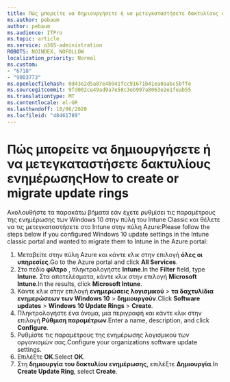 ```yaml
---
title: Πώς μπορείτε να δημιουργήσετε ή να μετεγκαταστήσετε δακτυλίους ενημέρωσης
ms.author: pebaum
author: pebaum
ms.audience: ITPro
ms.topic: article
ms.service: o365-administration
ROBOTS: NOINDEX, NOFOLLOW
localization_priority: Normal
ms.custom:
- "6718"
- "9003773"
ms.openlocfilehash: 0d43e2d5a87e4b941fcc91671b41ea0aabc5bffe
ms.sourcegitcommit: 9fd002ce49ad9a7e58c3eb997a8063e2e1feab55
ms.translationtype: MT
ms.contentlocale: el-GR
ms.lasthandoff: 10/06/2020
ms.locfileid: "48461789"
---
```

# <a name="how-to-create-or-migrate-update-rings"></a><span data-ttu-id="7eecd-102">Πώς μπορείτε να δημιουργήσετε ή να μετεγκαταστήσετε δακτυλίους ενημέρωσης</span><span class="sxs-lookup"><span data-stu-id="7eecd-102">How to create or migrate update rings</span></span>

<span data-ttu-id="7eecd-103">Ακολουθήστε τα παρακάτω βήματα εάν έχετε ρυθμίσει τις παραμέτρους της ενημέρωσης των Windows 10 στην πύλη του Intune Classic και θέλετε να τις μετεγκαταστήσετε στο Intune στην πύλη Azure:</span><span class="sxs-lookup"><span data-stu-id="7eecd-103">Please follow the steps below if you configured Windows 10 update settings in the Intune classic portal and wanted to migrate them to Intune in the Azure portal:</span></span>

1. <span data-ttu-id="7eecd-104">Μεταβείτε στην πύλη Azure και κάντε κλικ στην επιλογή **όλες οι υπηρεσίες**.</span><span class="sxs-lookup"><span data-stu-id="7eecd-104">Go to the Azure portal and click **All Services**.</span></span>
2. <span data-ttu-id="7eecd-105">Στο πεδίο **φίλτρο** , πληκτρολογήστε **Intune**.</span><span class="sxs-lookup"><span data-stu-id="7eecd-105">In the **Filter** field, type **Intune**.</span></span> <span data-ttu-id="7eecd-106">Στα αποτελέσματα, κάντε κλικ στην επιλογή **Microsoft Intune**.</span><span class="sxs-lookup"><span data-stu-id="7eecd-106">In the results, click **Microsoft Intune**.</span></span>
3. <span data-ttu-id="7eecd-107">Κάντε κλικ στην επιλογή **ενημερώσεις λογισμικού**  >  **τα δαχτυλίδια ενημερώσεων των Windows 10**  >  **δημιουργούν**.</span><span class="sxs-lookup"><span data-stu-id="7eecd-107">Click **Software updates** > **Windows 10 Update Rings** > **Create**.</span></span>
4. <span data-ttu-id="7eecd-108">Πληκτρολογήστε ένα όνομα, μια περιγραφή και κάντε κλικ στην επιλογή **Ρύθμιση παραμέτρων**.</span><span class="sxs-lookup"><span data-stu-id="7eecd-108">Enter a name, description, and click **Configure**.</span></span>
5. <span data-ttu-id="7eecd-109">Ρυθμίστε τις παραμέτρους της ενημέρωσης λογισμικού των οργανισμών σας.</span><span class="sxs-lookup"><span data-stu-id="7eecd-109">Configure your organizations software update settings.</span></span>
6. <span data-ttu-id="7eecd-110">Επιλέξτε **OK**.</span><span class="sxs-lookup"><span data-stu-id="7eecd-110">Select **OK**.</span></span>
7. <span data-ttu-id="7eecd-111">Στη **δημιουργία του δακτυλίου ενημέρωσης**, επιλέξτε **Δημιουργία**.</span><span class="sxs-lookup"><span data-stu-id="7eecd-111">In **Create Update Ring**, select **Create**.</span></span>

